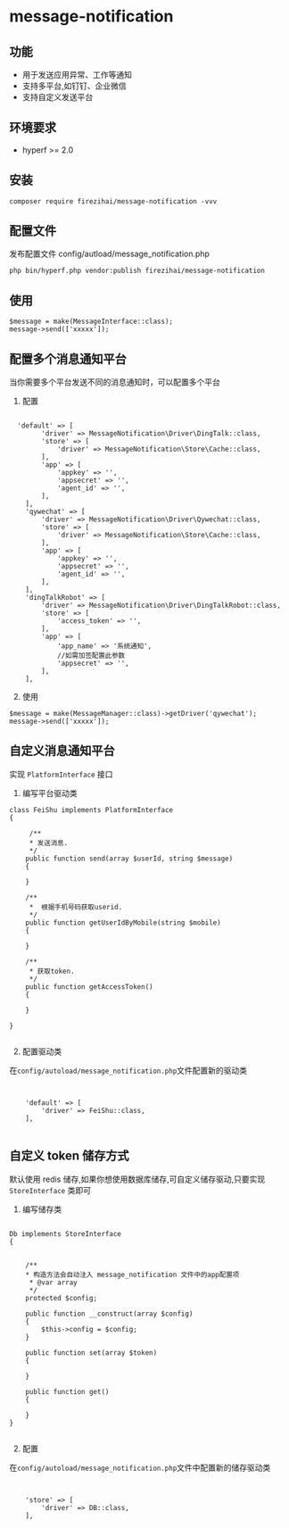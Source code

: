 # message-notification

## 功能

- 用于发送应用异常、工作等通知
- 支持多平台,如钉钉、企业微信
- 支持自定义发送平台

## 环境要求

- hyperf >= 2.0

## 安装

```
composer require firezihai/message-notification -vvv

```

## 配置文件

发布配置文件 config/autload/message_notification.php

```
php bin/hyperf.php vendor:publish firezihai/message-notification

```

## 使用

```
$message = make(MessageInterface::class);
message->send(['xxxxx']);

```

## 配置多个消息通知平台

当你需要多个平台发送不同的消息通知时，可以配置多个平台

1. 配置

```

  'default' => [
        'driver' => MessageNotification\Driver\DingTalk::class,
        'store' => [
            'driver' => MessageNotification\Store\Cache::class,
        ],
        'app' => [
            'appkey' => '',
            'appsecret' => '',
            'agent_id' => '',
        ],
    ],
    'qywechat' => [
        'driver' => MessageNotification\Driver\Qywechat::class,
        'store' => [
            'driver' => MessageNotification\Store\Cache::class,
        ],
        'app' => [
            'appkey' => '',
            'appsecret' => '',
            'agent_id' => '',
        ],
    ],
    'dingTalkRobot' => [
        'driver' => MessageNotification\Driver\DingTalkRobot::class,
        'store' => [
            'access_token' => '',
        ],
        'app' => [
            'app_name' => '系统通知',
            //如需加签配置此参数
            'appsecret' => '',
        ],
    ],

```

2. 使用

```
$message = make(MessageManager::class)->getDriver('qywechat');
message->send(['xxxxx']);

```

## 自定义消息通知平台

实现 `PlatformInterface` 接口

1. 编写平台驱动类

```
class FeiShu implements PlatformInterface
{

     /**
     * 发送消息.
     */
    public function send(array $userId, string $message)
    {

    }

    /**
     *  根据手机号码获取userid.
     */
    public function getUserIdByMobile(string $mobile)
    {

    }

    /**
     * 获取token.
     */
    public function getAccessToken()
    {

    }

}


```

2. 配置驱动类

在`config/autoload/message_notification.php`文件配置新的驱动类

```


    'default' => [
        'driver' => FeiShu::class,
    ],


```

## 自定义 token 储存方式

默认使用 redis 储存,如果你想使用数据库储存,可自定义储存驱动,只要实现 `StoreInterface` 类即可

1. 编写储存类

```

Db implements StoreInterface
{


    /**
    * 构造方法会自动注入 message_notification 文件中的app配置项
     * @var array
     */
    protected $config;

    public function __construct(array $config)
    {
        $this->config = $config;
    }

    public function set(array $token)
    {

    }

    public function get()
    {

    }
}


```

2. 配置

在`config/autoload/message_notification.php`文件中配置新的储存驱动类

```


    'store' => [
        'driver' => DB::class,
    ],


```
